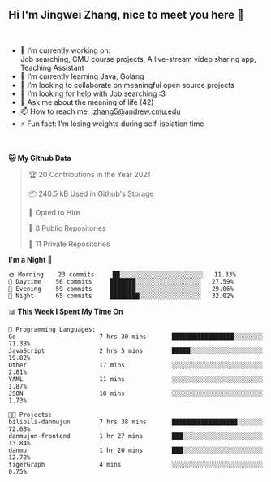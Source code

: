 Hi I'm Jingwei Zhang, nice to meet you here 👋
---
<br>


- 🔭 I’m currently working on: <br>
    Job searching, CMU course projects, A live-stream video sharing app, Teaching Assistant
- 🌱 I’m currently learning Java, Golang
- 👯 I’m looking to collaborate on meaningful open source projects
- 🤔 I’m looking for help with Job searching :3
- 💬 Ask me about the meaning of life (42)
- 📫 How to reach me: jzhang5@andrew.cmu.edu
- ⚡ Fun fact: I'm losing weights during self-isolation time
<br>


<!--START_SECTION:waka-->
**🐱 My Github Data** 

> 🏆 20 Contributions in the Year 2021
 > 
> 📦 240.5 kB Used in Github's Storage 
 > 
> 💼 Opted to Hire
 > 
> 📜 8 Public Repositories 
 > 
> 🔑 11 Private Repositories  
 > 
**I'm a Night 🦉** 

```text
🌞 Morning    23 commits     ██░░░░░░░░░░░░░░░░░░░░░░░   11.33% 
🌆 Daytime    56 commits     ███████░░░░░░░░░░░░░░░░░░   27.59% 
🌃 Evening    59 commits     ███████░░░░░░░░░░░░░░░░░░   29.06% 
🌙 Night      65 commits     ████████░░░░░░░░░░░░░░░░░   32.02%

```


📊 **This Week I Spent My Time On** 

```text
💬 Programming Languages: 
Go                       7 hrs 30 mins       █████████████████░░░░░░░░   71.38% 
JavaScript               2 hrs 5 mins        █████░░░░░░░░░░░░░░░░░░░░   19.82% 
Other                    17 mins             ░░░░░░░░░░░░░░░░░░░░░░░░░   2.81% 
YAML                     11 mins             ░░░░░░░░░░░░░░░░░░░░░░░░░   1.87% 
JSON                     10 mins             ░░░░░░░░░░░░░░░░░░░░░░░░░   1.73%

🐱‍💻 Projects: 
bilibili-danmujun        7 hrs 38 mins       ██████████████████░░░░░░░   72.68% 
danmujun-frontend        1 hr 27 mins        ███░░░░░░░░░░░░░░░░░░░░░░   13.84% 
danmu                    1 hr 20 mins        ███░░░░░░░░░░░░░░░░░░░░░░   12.72% 
tigerGraph               4 mins              ░░░░░░░░░░░░░░░░░░░░░░░░░   0.75%

```


<!--END_SECTION:waka-->
